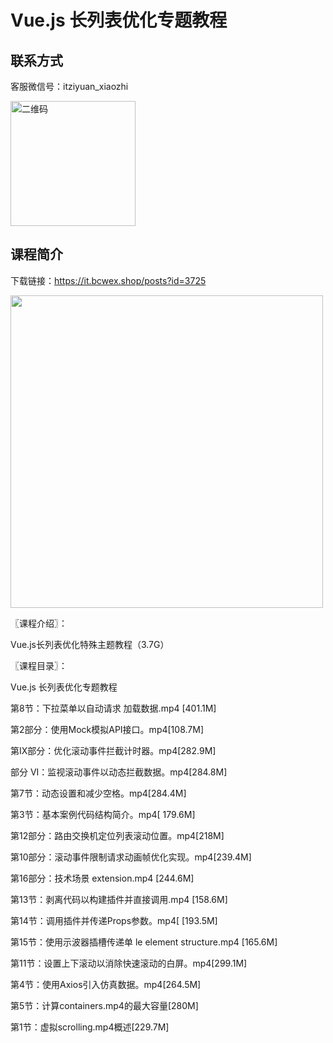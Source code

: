 # Vue.js 长列表优化专题教程

## 联系方式

客服微信号：itziyuan_xiaozhi

<img src="https://ziyuanyun.oss-cn-guangzhou.aliyuncs.com/common/20240614073449/666b82192834a.jpg" width="200" height="200" alt="二维码">

## 课程简介

下载链接：https://it.bcwex.shop/posts?id=3725

<img src="https://ziyuanyun.oss-cn-guangzhou.aliyuncs.com/yun/20240515185314/6644941a6437c.jpg" width="500" alt="">

  〖课程介绍〗：

 Vue.js长列表优化特殊主题教程（3.7G）

 〖课程目录〗：

 Vue.js 长列表优化专题教程



 第8节：下拉菜单以自动请求 加载数据.mp4 [401.1M]

 第2部分：使用Mock模拟API接口。mp4[108.7M]

 第IX部分：优化滚动事件拦截计时器。mp4[282.9M]

 部分 VI：监视滚动事件以动态拦截数据。mp4[284.8M]

 第7节：动态设置和减少空格。mp4[284.4M]

 第3节：基本案例代码结构简介。mp4[ 179.6M]

 第12部分：路由交换机定位列表滚动位置。mp4[218M]

 第10部分：滚动事件限制请求动画帧优化实现。mp4[239.4M]

 第16部分：技术场景 extension.mp4 [244.6M]

 第13节：剥离代码以构建插件并直接调用.mp4 [158.6M]

 第14节：调用插件并传递Props参数。mp4[ [193.5M]

 第15节：使用示波器插槽传递单 le element structure.mp4 [165.6M]

 第11节：设置上下滚动以消除快速滚动的白屏。mp4[299.1M]

 第4节：使用Axios引入仿真数据。mp4[264.5M]

 第5节：计算containers.mp4的最大容量[280M]

 第1节：虚拟scrolling.mp4概述[229.7M]

  